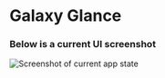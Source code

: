 # Galaxy Glance

### Below is a current UI screenshot
![Screenshot of current app state](https://i.imgur.com/DsOy5fk.png)

